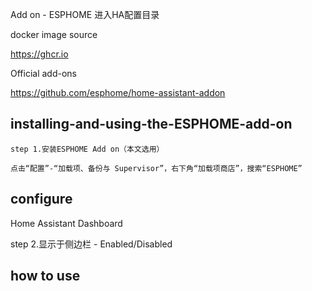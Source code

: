 Add on - ESPHOME 进入HA配置目录

docker image source

https://ghcr.io

Official add-ons

https://github.com/esphome/home-assistant-addon

## installing-and-using-the-ESPHOME-add-on
~~~
step 1.安装ESPHOME Add on（本文选用）

点击“配置”-“加载项、备份与 Supervisor”，右下角“加载项商店”，搜索“ESPHOME”
~~~

## configure

Home Assistant Dashboard

step 2.显示于侧边栏 - Enabled/Disabled

## how to use
~~~

~~~